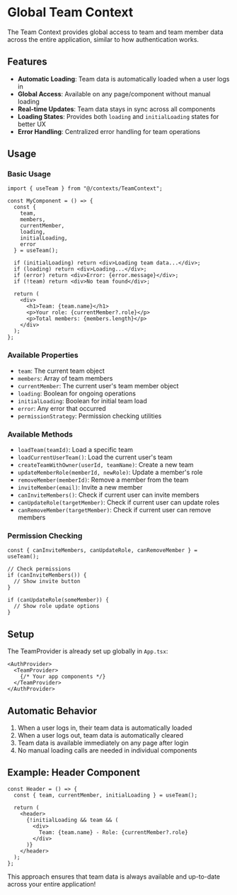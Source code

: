 # Global Team Context

The Team Context provides global access to team and team member data across the entire application, similar to how authentication works.

## Features

- **Automatic Loading**: Team data is automatically loaded when a user logs in
- **Global Access**: Available on any page/component without manual loading
- **Real-time Updates**: Team data stays in sync across all components
- **Loading States**: Provides both `loading` and `initialLoading` states for better UX
- **Error Handling**: Centralized error handling for team operations

## Usage

### Basic Usage

```tsx
import { useTeam } from "@/contexts/TeamContext";

const MyComponent = () => {
  const { 
    team, 
    members, 
    currentMember, 
    loading, 
    initialLoading,
    error 
  } = useTeam();

  if (initialLoading) return <div>Loading team data...</div>;
  if (loading) return <div>Loading...</div>;
  if (error) return <div>Error: {error.message}</div>;
  if (!team) return <div>No team found</div>;

  return (
    <div>
      <h1>Team: {team.name}</h1>
      <p>Your role: {currentMember?.role}</p>
      <p>Total members: {members.length}</p>
    </div>
  );
};
```

### Available Properties

- `team`: The current team object
- `members`: Array of team members
- `currentMember`: The current user's team member object
- `loading`: Boolean for ongoing operations
- `initialLoading`: Boolean for initial team load
- `error`: Any error that occurred
- `permissionStrategy`: Permission checking utilities

### Available Methods

- `loadTeam(teamId)`: Load a specific team
- `loadCurrentUserTeam()`: Load the current user's team
- `createTeamWithOwner(userId, teamName)`: Create a new team
- `updateMemberRole(memberId, newRole)`: Update a member's role
- `removeMember(memberId)`: Remove a member from the team
- `inviteMember(email)`: Invite a new member
- `canInviteMembers()`: Check if current user can invite members
- `canUpdateRole(targetMember)`: Check if current user can update roles
- `canRemoveMember(targetMember)`: Check if current user can remove members

### Permission Checking

```tsx
const { canInviteMembers, canUpdateRole, canRemoveMember } = useTeam();

// Check permissions
if (canInviteMembers()) {
  // Show invite button
}

if (canUpdateRole(someMember)) {
  // Show role update options
}
```

## Setup

The TeamProvider is already set up globally in `App.tsx`:

```tsx
<AuthProvider>
  <TeamProvider>
    {/* Your app components */}
  </TeamProvider>
</AuthProvider>
```

## Automatic Behavior

1. When a user logs in, their team data is automatically loaded
2. When a user logs out, team data is automatically cleared
3. Team data is available immediately on any page after login
4. No manual loading calls are needed in individual components

## Example: Header Component

```tsx
const Header = () => {
  const { team, currentMember, initialLoading } = useTeam();
  
  return (
    <header>
      {!initialLoading && team && (
        <div>
          Team: {team.name} - Role: {currentMember?.role}
        </div>
      )}
    </header>
  );
};
```

This approach ensures that team data is always available and up-to-date across your entire application! 